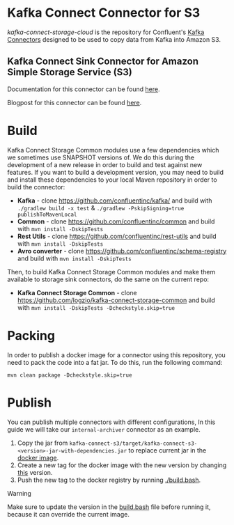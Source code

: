 # Kafka Connect Connector for S3

*kafka-connect-storage-cloud* is the repository for Confluent's [Kafka Connectors](http://kafka.apache.org/documentation.html#connect)
designed to be used to copy data from Kafka into Amazon S3. 

## Kafka Connect Sink Connector for Amazon Simple Storage Service (S3)

Documentation for this connector can be found [here](http://docs.confluent.io/current/connect/connect-storage-cloud/kafka-connect-s3/docs/index.html).

Blogpost for this connector can be found [here](https://www.confluent.io/blog/apache-kafka-to-amazon-s3-exactly-once).

# Build

Kafka Connect Storage Common modules use a few dependencies which we sometimes use SNAPSHOT versions of. We do this during the development of a new release in order to build and test against new features. If you want to build a development version, you may need to build and install these dependencies to your local Maven repository in order to build the connector:

- **Kafka** - clone https://github.com/confluentinc/kafka/ and build with `./gradlew build -x test` & `./gradlew -PskipSigning=true publishToMavenLocal`
- **Common** - clone https://github.com/confluentinc/common and build with `mvn install -DskipTests`
- **Rest Utils** - clone https://github.com/confluentinc/rest-utils and build with `mvn install -DskipTests`
- **Avro converter** - clone https://github.com/confluentinc/schema-registry and build with `mvn install -DskipTests`

Then, to build Kafka Connect Storage Common modules and make them available to storage sink connectors, do the same on the current repo:
- **Kafka Connect Storage Common** - clone https://github.com/logzio/kafka-connect-storage-common and build with `mvn install -DskipTests -Dcheckstyle.skip=true`

# Packing

In order to publish a docker image for a connector using this repository,
you need to pack the code into a fat jar.
To do this, run the following command:

`mvn clean package -Dcheckstyle.skip=true`

# Publish

You can publish multiple connectors with different configurations, 
In this guide we will take our `internal-archiver` connector as an example.

1. Copy the jar from `kafka-connect-s3/target/kafka-connect-s3-<version>-jar-with-dependencies.jar` to replace current jar in the [docker image](https://github.com/logzio/docker-additional/tree/master/external-images/logzio-internal-archiver).
2. Create a new tag for the docker image with the new version by changing [this](https://github.com/logzio/docker-additional/blob/master/external-images/logzio-internal-archiver/build.bash#L3) version.
3. Push the new tag to the docker registry by running [./build.bash](https://github.com/logzio/docker-additional/blob/master/external-images/logzio-internal-archiver/build.bash#L3).

> [!WARNING]  
> Make sure to update the version in the [build.bash](https://github.com/logzio/docker-additional/blob/master/external-images/logzio-internal-archiver/build.bash#L3) file before running it, because it can override the current image.